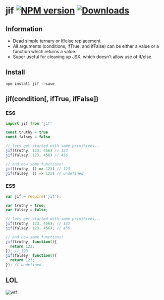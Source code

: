 # jif [![NPM version][npm-image]][npm-url] [![Downloads][downloads-image]][npm-url]

## Information

- Dead simple ternary or if/else replacement.
- All arguments (conditions, ifTrue, and ifFalse) can be either a value or a function which returns a value.
- Super useful for cleaning up JSX, which doesn't allow use of if/else.

## Install

```
npm install jif --save
```
## jif(condition[, ifTrue, ifFalse])

### ES6

```js
import jif from 'jif'

const truthy = true
const falsey = false

// lets get started with some primitives...
jif(truthy, 123, 456) // 123
jif(falsey, 123, 456) // 456

// and now some functions!
jif(truthy, () => 123) // 123
jif(falsey, () => 123) // undefined
```

### ES5

```js
var jif = require('jif');

var truthy = true;
var falsey = false;

// lets get started with some primitives...
jif(truthy, 123, 456); // 123
jif(falsey, 123, 456); // 456

// and now some functions!
jif(truthy, function(){
  return 123;
}); // 123
jif(falsey, function(){
  return 123;
}); // undefined
```

## LOL

![wtf](https://cldup.com/-uAzQ1tT_8-3000x3000.png)

[downloads-image]: http://img.shields.io/npm/dm/jif.svg
[npm-url]: https://npmjs.org/package/jif
[npm-image]: http://img.shields.io/npm/v/jif.svg
